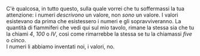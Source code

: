 C'è qualcosa, in tutto questo, sulla quale vorrei che tu soffermassi la
tua attenzione: i numeri *descrivono* un valore, non *sono* un valore.
I valori esistevano da prima che esistessero i numeri e gli
sopravviveranno.
La quantità di fiammiferi che vedi qui sul mio tavolo, rimane la stessa
sia che tu la chiami *4*, *100* o *IV*, così come rimarrebbe la stessa se tu
la chiamassi *five* o *cinco*.  
I numeri li abbiamo inventati noi, i valori, no.
 
<!--
@todo - aggiungere note su geometria e matematica
-->
